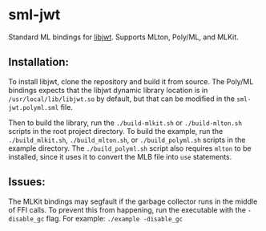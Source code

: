 sml-jwt
=======

Standard ML bindings for [libjwt](https://github.com/benmcollins/libjwt). Supports MLton, Poly/ML, and MLKit.

Installation:
-------------

To install libjwt, clone the repository and build it from source. The Poly/ML bindings expects that the libjwt dynamic library location is in `/usr/local/lib/libjwt.so` by default, but that can be modified in the `sml-jwt.polyml.sml` file.

Then to build the library, run the `./build-mlkit.sh` or `./build-mlton.sh` scripts in the root project directory. To build the example, run the `./build_mlkit.sh`, `./build_mlton.sh`, or `./build_polyml.sh` scripts in the example directory. The `./build_polyml.sh` script also requires `mlton` to be installed, since it uses it to convert the MLB file into `use` statements.

Issues:
-------

The MLKit bindings may segfault if the garbage collector runs in the middle of FFI calls. To prevent
this from happening, run the executable with the `-disable_gc` flag. For example: `./example -disable_gc`